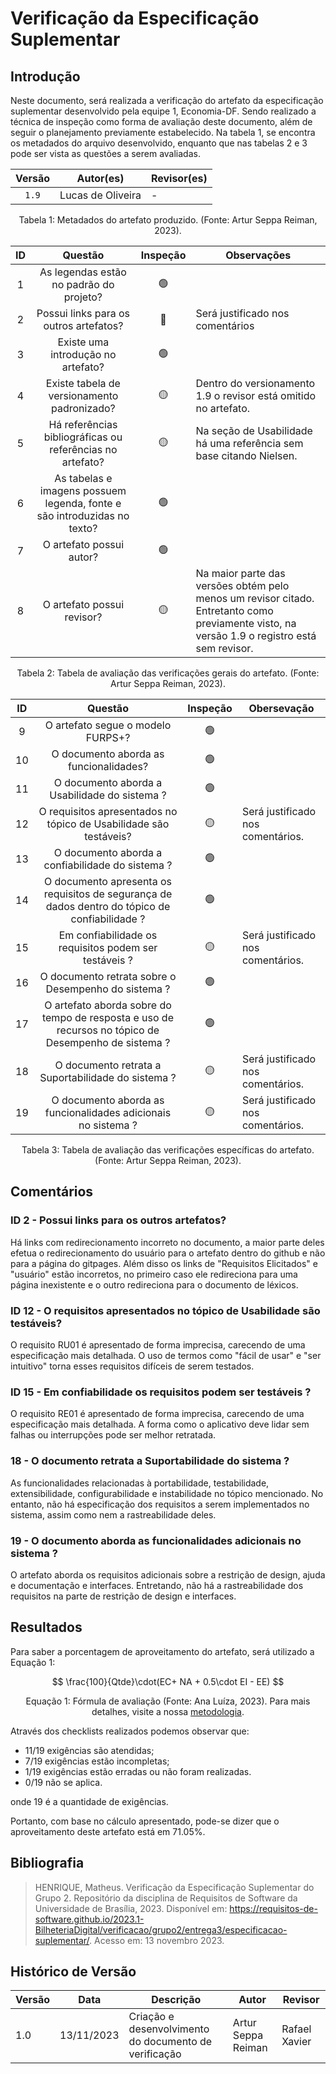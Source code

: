 # Verificação da Especificação Suplementar

## Introdução

Neste documento, será realizada a verificação do artefato da especificação suplementar desenvolvido pela equipe 1, Economia-DF. Sendo realizado a técnica de inspeção como forma de avaliação deste documento, além de seguir o planejamento previamente estabelecido. Na tabela 1, se encontra os metadados do arquivo desenvolvido, enquanto que nas tabelas 2 e 3 pode ser vista as questões a serem avaliadas.

<center>

|Versão|Autor(es)|Revisor(es)|
|:----:|----|---------|
|`1.9`|Lucas de Oliveira|-|

<div style="text-align: center">
<p> Tabela 1: Metadados do artefato produzido. (Fonte: Artur Seppa Reiman, 2023). </p>
</div>

</center>

<center>

| ID |                                 Questão                                 | Inspeção | Observações                      |
| :-: | :-----------------------------------------------------------------------: | :--------: | ---------------------------------- |
| 1 |                 As legendas estão no padrão do projeto?                 |     🟢     |                                    |
| 2 |                  Possui links para os outros artefatos?                  |    🔴      |  Será justificado nos comentários |
| 3 |                   Existe uma introdução no artefato?                   |     🟢     |  |
| 4 |                Existe tabela de versionamento padronizado?                |     🟡     |                 Dentro do versionamento 1.9 o revisor está omitido no artefato.              |
| 5 |      Há referências bibliográficas ou referências no artefato?      |     🟡      |       Na seção de Usabilidade há uma referência sem base citando Nielsen.     |
| 6 | As tabelas e imagens possuem legenda, fonte e são introduzidas no texto? |     🟢     |                                    |
| 7 |                         O artefato possui autor?                         |     🟢     |                                    |
| 8 |                        O artefato possui revisor?                        |     🟡    |         Na maior parte das versões obtém pelo menos um revisor citado. Entretanto como previamente visto, na versão 1.9 o registro está sem revisor.      |

</center>
<div style="text-align: center">
<p> Tabela 2: Tabela de avaliação das verificações gerais do artefato. (Fonte: Artur Seppa Reiman, 2023). </p>
</div>

</center>

<center>

| ID  |                                                 Questão                                                  | Inspeção | Obersevação                                                                                                                                                                        |
| :-: | :------------------------------------------------------------------------------------------------------: | :------: | ---------------------------------------------------------------------------------------------------------------------------------------------------------------------------------- |
|  9  |                                    O artefato segue o modelo FURPS+?                                     |    🟢    |                                                                                                                                                                                    |
| 10  |                                  O documento aborda as funcionalidades?                                  |    🟢    |                                                                                                                                                                                    |
| 11  | O documento aborda a Usabilidade do sistema ? |    🟢    |                                                                                                             |
| 12  | O requisitos apresentados no tópico de Usabilidade são testáveis? |    🟡    | Será justificado nos comentários.                         |
| 13  |       O documento aborda a confiabilidade do sistema ?                |    🟢    |                                                                                                                                                                                    |
| 14  |      O documento apresenta os requisitos de segurança de dados dentro do tópico de confiabilidade ?                 |    🟢    |                                                                                                                                                                                    |
| 15  |      Em confiabilidade os requisitos podem ser testáveis ?                 |    🟡    |            Será justificado nos comentários.                                                                                                                                                                  |
| 16  |          O documento retrata sobre o Desempenho do sistema ?           |    🟢    |                                                                                                                                                                                    |
| 17  |          O artefato aborda sobre do tempo de resposta e uso de recursos no tópico de Desempenho de sistema ?           |    🟢    |                                                                                                                                                                                    |
| 18  |           O documento retrata a Suportabilidade do sistema ?           |    🟡    | Será justificado nos comentários.  |
| 19  |                        O documento aborda as funcionalidades adicionais no sistema ?                         |    🟡    |                 Será justificado nos comentários.                                                             |

<div style="text-align: center">
<p> Tabela 3: Tabela de avaliação das verificações específicas do artefato. (Fonte: Artur Seppa Reiman, 2023). </p>
</div>

</center>

## Comentários

### ID 2 - Possui links para os outros artefatos?

 Há links com redirecionamento incorreto no documento, a maior parte deles efetua o redirecionamento do usuário para o artefato dentro do github e não para a página do gitpages. Além disso os links de "Requisitos Elicitados" e "usuário" estão incorretos, no primeiro caso ele redireciona para uma página inexistente e o outro redireciona para o documento de léxicos.

### ID 12 - O requisitos apresentados no tópico de Usabilidade são testáveis?

O requisito RU01 é apresentado de forma imprecisa, carecendo de uma especificação mais detalhada. O uso de termos como "fácil de usar" e "ser intuitivo" torna esses requisitos difíceis de serem testados. 

### ID 15 - Em confiabilidade os requisitos podem ser testáveis ?

O requisito RE01 é apresentado de forma imprecisa, carecendo de uma especificação mais detalhada. A forma como o aplicativo deve lidar sem falhas ou interrupções pode ser melhor retratada.

### 18 - O documento retrata a Suportabilidade do sistema ?

As funcionalidades relacionadas à portabilidade, testabilidade, extensibilidade, configurabilidade e instabilidade no tópico mencionado. No entanto, não há especificação dos requisitos a serem implementados no sistema, assim como nem a rastreabilidade deles.

### 19 - O documento aborda as funcionalidades adicionais no sistema ?          

 O artefato aborda os requisitos adicionais sobre a restrição de design, ajuda e documentação e interfaces. Entretando, não há a rastreabilidade dos requisitos na parte de restrição de design e interfaces. 

## Resultados

Para saber a porcentagem de aproveitamento do artefato, será utilizado a Equação 1:

$$
\frac{100}{Qtde}\cdot(EC+ NA + 0.5\cdot EI - EE)
$$

<div style="text-align: center">
<p>Equação 1: Fórmula de avaliação (Fonte: Ana Luíza, 2023). Para mais detalhes, visite a nossa <a href="../metodologia.md">metodologia</a>.</p>

</div>

Através dos checklists realizados podemos observar que:

- 11/19 exigências são atendidas;
- 7/19 exigências estão incompletas;
- 1/19 exigências estão erradas ou não foram realizadas.
- 0/19 não se aplica.

onde 19 é a quantidade de exigências.

Portanto, com base no cálculo apresentado, pode-se dizer que o aproveitamento deste artefato está em 71.05%.

## Bibliografia

> HENRIQUE, Matheus. Verificação da Especificação Suplementar do Grupo 2. Repositório da disciplina de Requisitos de Software da Universidade de Brasília, 2023. Disponível em: https://requisitos-de-software.github.io/2023.1-BilheteriaDigital/verificacao/grupo2/entrega3/especificacao-suplementar/. Acesso em: 13 novembro 2023.

## Histórico de Versão

| Versão | Data       | Descrição                           | Autor      | Revisor |
| ------ | ---------- | ----------------------------------- | -------------- |-------------- |
| 1.0    | 13/11/2023 | Criação e desenvolvimento do documento de verificação | Artur Seppa Reiman | Rafael Xavier |